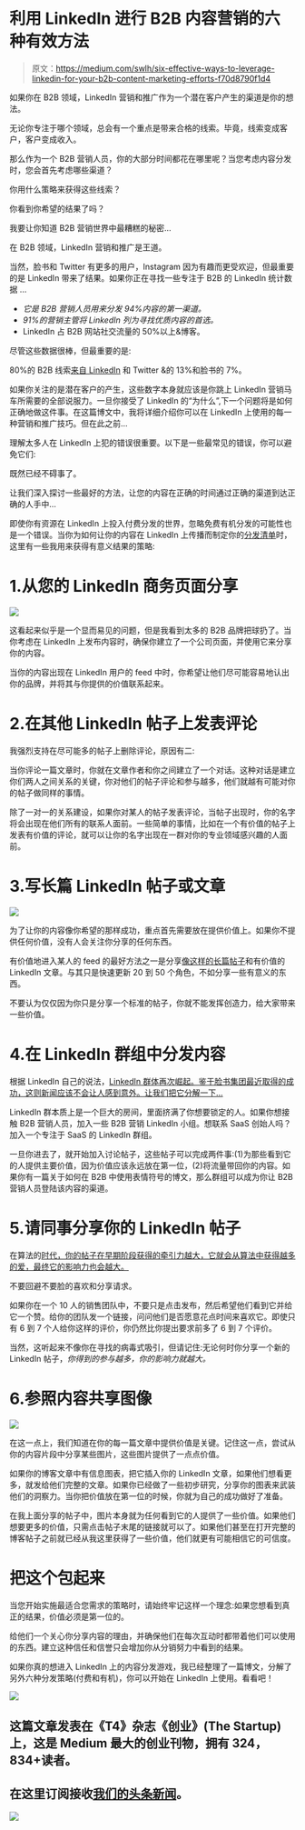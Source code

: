 # 利用 LinkedIn 进行 B2B 内容营销的六种有效方法

> 原文：<https://medium.com/swlh/six-effective-ways-to-leverage-linkedin-for-your-b2b-content-marketing-efforts-f70d8790f1d4>

如果你在 B2B 领域，LinkedIn 营销和推广作为一个潜在客户产生的渠道是你的想法。

无论你专注于哪个领域，总会有一个重点是带来合格的线索。毕竟，线索变成客户，客户变成收入。

那么作为一个 B2B 营销人员，你的大部分时间都花在哪里呢？当您考虑内容分发时，您会首先考虑哪些渠道？

你用什么策略来获得这些线索？

你看到你希望的结果了吗？

我要让你知道 B2B 营销世界中最糟糕的秘密…

在 B2B 领域，LinkedIn 营销和推广是王道。

当然，脸书和 Twitter 有更多的用户，Instagram 因为有趣而更受欢迎，但最重要的是 LinkedIn 带来了结果。如果你正在寻找一些专注于 B2B 的 LinkedIn 统计数据 …

*   *它是 B2B 营销人员用来分发 94%内容的第一渠道。*
*   *91%的营销主管将 LinkedIn 列为寻找优质内容的首选。*
*   LinkedIn 占 B2B 网站社交流量的 50%以上&博客。

尽管这些数据很棒，但最重要的是:

80%的 B2B 线索[来自 LinkedIn](https://blog.kissmetrics.com/linkedin-strategies-b2b-marketing/) 和 Twitter &的 13%和脸书的 7%。

如果你关注的是潜在客户的产生，这些数字本身就应该是你跳上 LinkedIn 营销马车所需要的全部说服力。一旦你接受了 LinkedIn 的“为什么”,下一个问题将是如何正确地做这件事。在这篇博文中，我将详细介绍你可以在 LinkedIn 上使用的每一种营销和推广技巧。但在此之前…

理解太多人在 LinkedIn 上犯的错误很重要。以下是一些最常见的错误，你可以避免它们:

既然已经不碍事了。

让我们深入探讨一些最好的方法，让您的内容在正确的时间通过正确的渠道到达正确的人手中…

即使你有资源在 LinkedIn 上投入付费分发的世界，忽略免费有机分发的可能性也是一个错误。当你为如何让你的内容在 LinkedIn 上传播而制定你的[分发清单](https://rosssimmonds.com/distropack)时，这里有一些我用来获得有意义结果的策略:

# 1.从您的 LinkedIn 商务页面分享

![](img/5d33dc8586da36ed1c4752aed3399a23.png)

这看起来似乎是一个显而易见的问题，但是我看到太多的 B2B 品牌把球扔了。当你考虑在 LinkedIn 上发布内容时，确保你建立了一个公司页面，并使用它来分享你的内容。

当你的内容出现在 LinkedIn 用户的 feed 中时，你希望让他们尽可能容易地认出你的品牌，并将其与你提供的价值联系起来。

# 2.在其他 LinkedIn 帖子上发表评论

我强烈支持在尽可能多的帖子上删除评论，原因有二:

当你评论一篇文章时，你就在文章作者和你之间建立了一个对话。这种对话是建立你们两人之间关系的关键，你对他们的帖子评论和参与越多，他们就越有可能对你的帖子做同样的事情。

除了一对一的关系建设，如果你对某人的帖子发表评论，当帖子出现时，你的名字将会出现在他们所有的联系人面前。一些简单的事情，比如在一个有价值的帖子上发表有价值的评论，就可以让你的名字出现在一群对你的专业领域感兴趣的人面前。

# 3.写长篇 LinkedIn 帖子或文章

![](img/defbf2e3a4789e81edd5ca338c73764f.png)

为了让你的内容像你希望的那样成功，重点首先需要放在提供价值上。如果你不提供任何价值，没有人会关注你分享的任何东西。

有价值地进入某人的 feed 的最好方法之一是分享[像这样的长篇帖子](https://www.linkedin.com/feed/update/urn:li:activity:6372135974129922048)和有价值的 LinkedIn 文章。与其只是快速更新 20 到 50 个角色，不如分享一些有意义的东西。

不要认为仅仅因为你只是分享一个标准的帖子，你就不能发挥创造力，给大家带来一些价值。

# 4.在 LinkedIn 群组中分发内容

根据 LinkedIn 自己的说法，[LinkedIn 群体再次崛起。鉴于脸书集团最近取得的成功，这则新闻应该不会让人感到意外。让我们把它分解一下…](https://www.linkedin.com/pulse/linkedin-groups-set-make-comeback-candice-galek-/)

LinkedIn 群本质上是一个巨大的房间，里面挤满了你想要锁定的人。如果你想接触 B2B 营销人员，加入一些 B2B 营销 LinkedIn 小组。想联系 SaaS 创始人吗？加入一个专注于 SaaS 的 LinkedIn 群组。

一旦你进去了，就开始加入讨论帖子，这些帖子可以完成两件事:(1)为那些看到它的人提供主要价值，因为价值应该永远放在第一位，(2)将流量带回你的内容。如果你有一篇关于如何在 B2B 中使用表情符号的博文，那么群组可以成为你让 B2B 营销人员登陆该内容的渠道。

# 5.请同事分享你的 LinkedIn 帖子

在算法的[时代，你的帖子在早期阶段获得的牵引力越大，它就会从算法中获得越多的爱，最终它的影响力也会越大。](https://rosssimmonds.com/linkedin-algorithm/)

不要回避不要脸的喜欢和分享请求。

如果你在一个 10 人的销售团队中，不要只是点击发布，然后希望他们看到它并给它一个赞。给你的团队发一个链接，问问他们是否愿意花点时间来喜欢它。即使只有 6 到 7 个人给你这样的评价，你仍然比你提出要求前多了 6 到 7 个评价。

当然，这听起来不像你在寻找的病毒式吸引，但请记住:无论何时你分享一个新的 LinkedIn 帖子，*你得到的参与越多，你的影响力就越大。*

# 6.参照内容共享图像

![](img/66693ff74e80da4379834ee80769e17a.png)

在这一点上，我们知道在你的每一篇文章中提供价值是关键。记住这一点，尝试从你的内容片段中分享某些图片，这些图片提供了一点点价值。

如果你的博客文章中有信息图表，把它插入你的 LinkedIn 文章，如果他们想看更多，就发给他们完整的文章。如果你已经做了一些初步研究，分享你的图表来武装他们的洞察力。当你把价值放在第一位的时候，你就为自己的成功做好了准备。

在我上面分享的帖子中，图片本身就为任何看到它的人提供了一些价值。如果他们想要更多的价值，只需点击帖子末尾的链接就可以了。如果他们甚至在打开完整的博客帖子之前就已经从我这里获得了一些价值，他们就更有可能相信它的可信度。

# **把这个包起来**

当您开始实施最适合您需求的策略时，请始终牢记这样一个理念:如果您想看到真正的结果，价值必须是第一位的。

给他们一个关心你分享内容的理由，并确保他们在每次互动时都带着他们可以使用的东西。建立这种信任和信誉只会增加你从分销努力中看到的结果。

如果你真的想进入 LinkedIn 上的内容分发游戏，我已经整理了一篇博文，分解了另外六种分发策略(付费和有机)，你可以开始在 LinkedIn 上使用。看看吧！

[![](img/308a8d84fb9b2fab43d66c117fcc4bb4.png)](https://medium.com/swlh)

## 这篇文章发表在《T4》杂志《创业》(The Startup)上，这是 Medium 最大的创业刊物，拥有 324，834+读者。

## 在这里订阅接收[我们的头条新闻](http://growthsupply.com/the-startup-newsletter/)。

[![](img/b0164736ea17a63403e660de5dedf91a.png)](https://medium.com/swlh)